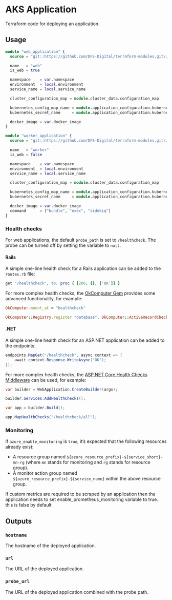 # AKS Application

Terraform code for deploying an application.

## Usage

```terraform
module "web_application" {
  source = "git::https://github.com/DFE-Digital/terraform-modules.git//aks/application?ref=stable"

  name   = "web"
  is_web = true

  namespace    = var.namespace
  environment  = local.environment
  service_name = local.service_name

  cluster_configuration_map = module.cluster_data.configuration_map

  kubernetes_config_map_name = module.application_configuration.kubernetes_config_map_name
  kubernetes_secret_name     = module.application_configuration.kubernetes_secret_name

  docker_image = var.docker_image
}

module "worker_application" {
  source = "git::https://github.com/DFE-Digital/terraform-modules.git//aks/application?ref=stable"

  name   = "worker"
  is_web = false

  namespace    = var.namespace
  environment  = local.environment
  service_name = local.service_name

  cluster_configuration_map = module.cluster_data.configuration_map

  kubernetes_config_map_name = module.application_configuration.kubernetes_config_map_name
  kubernetes_secret_name     = module.application_configuration.kubernetes_secret_name

  docker_image = var.docker_image
  command      = ["bundle", "exec", "sidekiq"]
}
```

### Health checks

For web applications, the default `probe_path` is set to `/healthcheck`. The probe can be turned off by setting the variable to `null`.

#### Rails

A simple one-line health check for a Rails application can be added to the `routes.rb` file:

```rb
get "/healthcheck", to: proc { [200, {}, ['OK']] }
```

For more complex health checks, the [OkComputer Gem] provides some advanced functionality, for example:

```rb
OkComputer.mount_at = "healthcheck"

OkComputer::Registry.register "database", OkComputer::ActiveRecordCheck.new
```

[OkComputer Gem]: https://github.com/sportngin/okcomputer/

#### .NET

A simple one-line health check for an ASP.NET application can be added to the endpoints:

```cs
endpoints.MapGet("/healthcheck", async context => {
    await context.Response.WriteAsync("OK");
});
```

For more complex health checks, the [ASP.NET Core Health Checks Middleware] can be used, for example:

```cs
var builder = WebApplication.CreateBuilder(args);

builder.Services.AddHealthChecks();

var app = builder.Build();

app.MapHealthChecks("/healthcheck/all");
```

[ASP.NET Core Health Checks Middleware]: https://learn.microsoft.com/en-us/aspnet/core/host-and-deploy/health-checks?view=aspnetcore-7.0

### Monitoring

If `azure_enable_monitoring` is `true`, it’s expected that the following resources already exist:

- A resource group named `${azure_resource_prefix}-${service_short}-mn-rg` (where `mn` stands for monitoring and `rg` stands for resource group).
- A monitor action group named `${azure_resource_prefix}-${service_name}` within the above resource group.

If custom metrics are required to be scraped by an application then the application needs to set enable_prometheus_monitoring variable to true. this is false by default
## Outputs

### `hostname`

The hostname of the deployed application.

### `url`

The URL of the deployed application.

### `probe_url`

The URL of the deployed application combined with the probe path.
